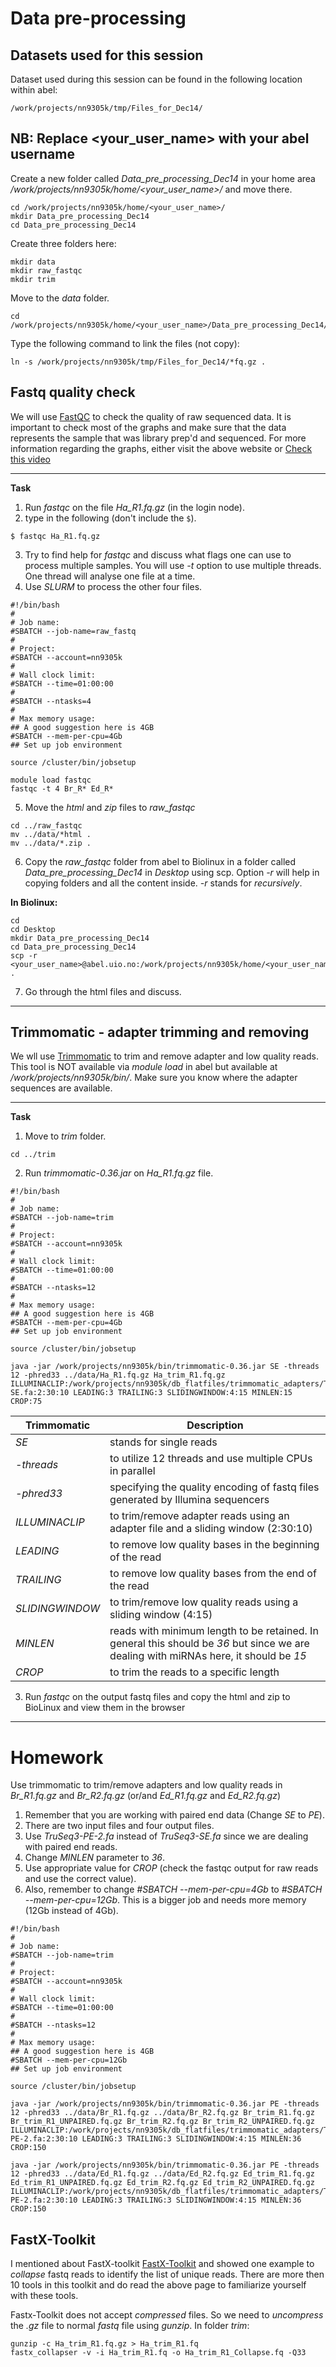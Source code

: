 # Data pre-processing

## Datasets used for this session

Dataset used during this session can be found in the following location within abel:

```
/work/projects/nn9305k/tmp/Files_for_Dec14/
```

## NB: Replace <your_user_name> with your abel username

Create a new folder called _Data_pre_processing_Dec14_ in your home area _/work/projects/nn9305k/home/<your_user_name>/_ and move there.

```
cd /work/projects/nn9305k/home/<your_user_name>/
mkdir Data_pre_processing_Dec14
cd Data_pre_processing_Dec14
```

Create three folders here:

```
mkdir data
mkdir raw_fastqc
mkdir trim
```

Move to the _data_ folder.

```
cd /work/projects/nn9305k/home/<your_user_name>/Data_pre_processing_Dec14/data
```

Type the following command to link the files (not copy):

```
ln -s /work/projects/nn9305k/tmp/Files_for_Dec14/*fq.gz .
```


## Fastq quality check

We will use [FastQC](https://www.bioinformatics.babraham.ac.uk/projects/fastqc/) to check the quality of raw sequenced data.
It is important to check most of the graphs and make sure that the data represents the sample that was library prep'd and sequenced. For more information regarding the graphs, either visit the above website or [Check this video](https://www.youtube.com/watch?v=bz93ReOv87Y)


--------

**Task**
1. Run _fastqc_ on the file _Ha_R1.fq.gz_ (in the login node).
2. type in the following (don't include the `$`).

```
$ fastqc Ha_R1.fq.gz
```

3. Try to find help for _fastqc_ and discuss what flags one can use to process multiple samples.
  You will use _-t_ option to use multiple threads. One thread will analyse one file at a time.
4. Use _SLURM_ to process the other four files.

```
#!/bin/bash
#
# Job name:
#SBATCH --job-name=raw_fastq
#
# Project: 
#SBATCH --account=nn9305k
#
# Wall clock limit: 
#SBATCH --time=01:00:00
#
#SBATCH --ntasks=4 
#
# Max memory usage: 
## A good suggestion here is 4GB
#SBATCH --mem-per-cpu=4Gb
## Set up job environment

source /cluster/bin/jobsetup
  
module load fastqc
fastqc -t 4 Br_R* Ed_R*
```

5. Move the _html_ and _zip_ files to _raw_fastqc_
```
cd ../raw_fastqc
mv ../data/*html .
mv ../data/*.zip .
```

6. Copy the _raw_fastqc_ folder from abel to Biolinux in a folder called _Data_pre_processing_Dec14_ in _Desktop_ using scp.
  Option _-r_ will help in copying folders and all the content inside. _-r_ stands for _recursively_.
  
  **In Biolinux:**
```
cd 
cd Desktop
mkdir Data_pre_processing_Dec14
cd Data_pre_processing_Dec14
scp -r <your_user_name>@abel.uio.no:/work/projects/nn9305k/home/<your_user_name>/Data_pre_processing_Dec14/raw_fastqc .
```

7. Go through the html files and discuss.

--------

## Trimmomatic - adapter trimming and removing

We wll use [Trimmomatic](http://www.usadellab.org/cms/index.php?page=trimmomatic) to trim and remove adapter and low quality reads.
This tool is NOT available via _module load_ in abel but available at _/work/projects/nn9305k/bin/_. Make sure you know where the adapter sequences are available.

--------

**Task**
1. Move to _trim_ folder.
```
cd ../trim
```

2. Run _trimmomatic-0.36.jar_ on _Ha_R1.fq.gz_ file.

```
#!/bin/bash
#
# Job name:
#SBATCH --job-name=trim
#
# Project:
#SBATCH --account=nn9305k
#
# Wall clock limit:
#SBATCH --time=01:00:00
#
#SBATCH --ntasks=12
#
# Max memory usage:
## A good suggestion here is 4GB
#SBATCH --mem-per-cpu=4Gb
## Set up job environment
  
source /cluster/bin/jobsetup

java -jar /work/projects/nn9305k/bin/trimmomatic-0.36.jar SE -threads 12 -phred33 ../data/Ha_R1.fq.gz Ha_trim_R1.fq.gz ILLUMINACLIP:/work/projects/nn9305k/db_flatfiles/trimmomatic_adapters/TruSeq3-SE.fa:2:30:10 LEADING:3 TRAILING:3 SLIDINGWINDOW:4:15 MINLEN:15 CROP:75
```

| Trimmomatic       | Description |
| ---               | --- |
| _SE_              | stands for single reads |
| _-threads_        | to utilize 12 threads and use multiple CPUs in parallel |
| _-phred33_        | specifying the quality encoding of fastq files generated by Illumina sequencers |
| _ILLUMINACLIP_    | to trim/remove adapter reads using an adapter file and a sliding window (2:30:10) |
| _LEADING_         | to remove low quality bases in the beginning of the read |
| _TRAILING_        | to remove low quality bases from the end of the read |
| _SLIDINGWINDOW_   | to trim/remove low quality reads using a sliding window (4:15) |
| _MINLEN_          | reads with minimum length to be retained. In general this should be _36_ but since we are dealing with miRNAs here, it should be _15_ |
| _CROP_            | to trim the reads to a specific length |


3. Run _fastqc_ on the output fastq files and copy the html and zip to BioLinux and view them in the browser
--------

# Homework

Use trimmomatic to trim/remove adapters and low quality reads in _Br_R1.fq.gz_ and _Br_R2.fq.gz_ (or/and _Ed_R1.fq.gz_ and _Ed_R2.fq.gz_)
1. Remember that you are working with paired end data (Change _SE_ to _PE_). 
2. There are two input files and four output files.
3. Use _TruSeq3-PE-2.fa_ instead of _TruSeq3-SE.fa_ since we are dealing with paired end reads.
4. Change _MINLEN_ parameter to _36_.
5. Use appropriate value for _CROP_ (check the fastqc output for raw reads and use the correct value).
6. Also, remember to change _#SBATCH --mem-per-cpu=4Gb_ to _#SBATCH --mem-per-cpu=12Gb_. This is a bigger job and needs more memory (12Gb instead of 4Gb).

```
#!/bin/bash
#
# Job name:
#SBATCH --job-name=trim
#
# Project:
#SBATCH --account=nn9305k
#
# Wall clock limit:
#SBATCH --time=01:00:00
#
#SBATCH --ntasks=12
#
# Max memory usage:
## A good suggestion here is 4GB
#SBATCH --mem-per-cpu=12Gb
## Set up job environment

source /cluster/bin/jobsetup
  
java -jar /work/projects/nn9305k/bin/trimmomatic-0.36.jar PE -threads 12 -phred33 ../data/Br_R1.fq.gz ../data/Br_R2.fq.gz Br_trim_R1.fq.gz Br_trim_R1_UNPAIRED.fq.gz Br_trim_R2.fq.gz Br_trim_R2_UNPAIRED.fq.gz ILLUMINACLIP:/work/projects/nn9305k/db_flatfiles/trimmomatic_adapters/TruSeq3-PE-2.fa:2:30:10 LEADING:3 TRAILING:3 SLIDINGWINDOW:4:15 MINLEN:36 CROP:150
  
java -jar /work/projects/nn9305k/bin/trimmomatic-0.36.jar PE -threads 12 -phred33 ../data/Ed_R1.fq.gz ../data/Ed_R2.fq.gz Ed_trim_R1.fq.gz Ed_trim_R1_UNPAIRED.fq.gz Ed_trim_R2.fq.gz Ed_trim_R2_UNPAIRED.fq.gz ILLUMINACLIP:/work/projects/nn9305k/db_flatfiles/trimmomatic_adapters/TruSeq3-PE-2.fa:2:30:10 LEADING:3 TRAILING:3 SLIDINGWINDOW:4:15 MINLEN:36 CROP:150
```

## FastX-Toolkit

I mentioned about FastX-toolkit [FastX-Toolkit](http://hannonlab.cshl.edu/fastx_toolkit/index.html) and showed one example to _collapse_ fastq reads to identify the list of unique reads. There are more then 10 tools in this toolkit and do read the above page to familiarize yourself with these tools. 

Fastx-Toolkit does not accept _compressed_ files. So we need to _uncompress_ the _.gz_ file to normal _fastq_ file using _gunzip_.
In folder _trim_:
```
gunzip -c Ha_trim_R1.fq.gz > Ha_trim_R1.fq
fastx_collapser -v -i Ha_trim_R1.fq -o Ha_trim_R1_Collapse.fq -Q33 
```

